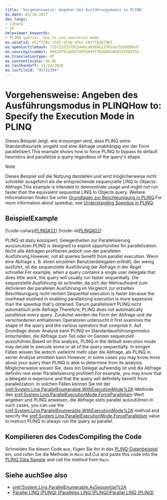 ```yaml
---
title: 'Vorgehensweise: Angeben des Ausführungsmodus in PLINQ'
ms.date: 03/30/2017
dev_langs:
- csharp
- vb
helpviewer_keywords:
- PLINQ queries, how to use execution mode
ms.assetid: e52ff26c-c5d3-4fab-9fec-c937fb387963
ms.openlocfilehash: 725f232337952449cd8569b12f65da75569996df
ms.sourcegitcommit: d8020797a6657d0fbbdff362b80300815f682f94
ms.translationtype: HT
ms.contentlocale: de-DE
ms.lasthandoff: 11/24/2020
ms.locfileid: "95722394"
---
```

# <a name="how-to-specify-the-execution-mode-in-plinq"></a><span data-ttu-id="a6398-102">Vorgehensweise: Angeben des Ausführungsmodus in PLINQ</span><span class="sxs-lookup"><span data-stu-id="a6398-102">How to: Specify the Execution Mode in PLINQ</span></span>

<span data-ttu-id="a6398-103">Dieses Beispiel zeigt, wie erzwungen wird, dass PLINQ seine Standardheuristik umgeht und eine Abfrage unabhängig von der Form parallelisiert.</span><span class="sxs-lookup"><span data-stu-id="a6398-103">This example shows how to force PLINQ to bypass its default heuristics and parallelize a query regardless of the query's shape.</span></span>  
  
> [!NOTE]
> <span data-ttu-id="a6398-104">Dieses Beispiel soll die Nutzung darstellen und wird möglicherweise nicht schneller ausgeführt als die entsprechende sequenzielle LINQ to Objects-Abfrage.</span><span class="sxs-lookup"><span data-stu-id="a6398-104">This example is intended to demonstrate usage and might not run faster than the equivalent sequential LINQ to Objects query.</span></span> <span data-ttu-id="a6398-105">Weitere Informationen finden Sie unter [Grundlagen zur Beschleunigung in PLINQ](understanding-speedup-in-plinq.md).</span><span class="sxs-lookup"><span data-stu-id="a6398-105">For more information about speedup, see [Understanding Speedup in PLINQ](understanding-speedup-in-plinq.md).</span></span>  
  
## <a name="example"></a><span data-ttu-id="a6398-106">Beispiel</span><span class="sxs-lookup"><span data-stu-id="a6398-106">Example</span></span>  

 [!code-csharp[PLINQ#22](../../../samples/snippets/csharp/VS_Snippets_Misc/plinq/cs/plinqsamples.cs#22)]
 [!code-vb[PLINQ#22](../../../samples/snippets/visualbasic/VS_Snippets_Misc/plinq/vb/plinqsnippets1.vb#22)]  
  
 <span data-ttu-id="a6398-107">PLINQ ist dazu konzipiert, Gelegenheiten zur Parallelisierung auszunutzen.</span><span class="sxs-lookup"><span data-stu-id="a6398-107">PLINQ is designed to exploit opportunities for parallelization.</span></span> <span data-ttu-id="a6398-108">Nicht alle Abfragen profitieren jedoch von der parallelen Ausführung.</span><span class="sxs-lookup"><span data-stu-id="a6398-108">However, not all queries benefit from parallel execution.</span></span> <span data-ttu-id="a6398-109">Wenn eine Abfrage z. B. einen einzelnen Benutzerdelegaten enthält, der wenig ausführt, ist die sequenzielle Ausführung der Abfrage in der Regel schneller.</span><span class="sxs-lookup"><span data-stu-id="a6398-109">For example, when a query contains a single user delegate that does little work, the query will usually run faster sequentially.</span></span> <span data-ttu-id="a6398-110">Die sequenzielle Ausführung ist schneller, da sich der Mehraufwand zum Aktivieren der parallelen Ausführung im Vergleich zur erzielten Beschleunigung nicht rentiert.</span><span class="sxs-lookup"><span data-stu-id="a6398-110">Sequential execution is faster because the overhead involved in enabling parallelizing execution is more expensive than the speedup that's obtained.</span></span> <span data-ttu-id="a6398-111">Darum parallelisiert PLINQ nicht automatisch jede Abfrage.</span><span class="sxs-lookup"><span data-stu-id="a6398-111">Therefore, PLINQ does not automatically parallelize every query.</span></span> <span data-ttu-id="a6398-112">Zunächst werden die Form der Abfrage und die verschiedenen enthaltenen Operatoren untersucht.</span><span class="sxs-lookup"><span data-stu-id="a6398-112">It first examines the shape of the query and the various operators that comprise it.</span></span> <span data-ttu-id="a6398-113">Auf Grundlage dieser Analyse kann PLINQ im Standardausführungsmodus entscheiden, die Abfrage zum Teil oder im Ganzen sequenziell auszuführen.</span><span class="sxs-lookup"><span data-stu-id="a6398-113">Based on this analysis, PLINQ in the default execution mode may decide to execute some or all of the query sequentially.</span></span> <span data-ttu-id="a6398-114">In einigen Fällen wissen Sie jedoch vielleicht mehr über die Abfrage, als PLINQ in seiner Analyse ermitteln kann.</span><span class="sxs-lookup"><span data-stu-id="a6398-114">However, in some cases you may know more about your query than PLINQ is able to determine from its analysis.</span></span> <span data-ttu-id="a6398-115">Möglicherweise wissen Sie, dass ein Delegat aufwendig ist und die Abfrage definitiv von einer Parallelisierung profitiert.</span><span class="sxs-lookup"><span data-stu-id="a6398-115">For example, you may know that a delegate is expensive and that the query will definitely benefit from parallelization.</span></span> <span data-ttu-id="a6398-116">In solchen Fällen können Sie mit der <xref:System.Linq.ParallelEnumerable.WithExecutionMode%2A>-Methode den <xref:System.Linq.ParallelExecutionMode.ForceParallelism>-Wert angeben und PLINQ anweisen, die Abfrage stets parallel auszuführen.</span><span class="sxs-lookup"><span data-stu-id="a6398-116">In such cases, you can use the <xref:System.Linq.ParallelEnumerable.WithExecutionMode%2A> method and specify the <xref:System.Linq.ParallelExecutionMode.ForceParallelism> value to instruct PLINQ to always run the query as parallel.</span></span>  
  
## <a name="compiling-the-code"></a><span data-ttu-id="a6398-117">Kompilieren des Codes</span><span class="sxs-lookup"><span data-stu-id="a6398-117">Compiling the Code</span></span>  

 <span data-ttu-id="a6398-118">Schneiden Sie diesen Code aus, fügen Sie ihn in das [PLINQ-Datenbeispiel](plinq-data-sample.md) ein, und rufen Sie die Methode in `Main` auf.</span><span class="sxs-lookup"><span data-stu-id="a6398-118">Cut and paste this code into the [PLINQ Data Sample](plinq-data-sample.md) and call the method from `Main`.</span></span>  
  
## <a name="see-also"></a><span data-ttu-id="a6398-119">Siehe auch</span><span class="sxs-lookup"><span data-stu-id="a6398-119">See also</span></span>

- <xref:System.Linq.ParallelEnumerable.AsSequential%2A>
- [<span data-ttu-id="a6398-120">Parallel LINQ (PLINQ) (Paralleles LINQ (PLINQ))</span><span class="sxs-lookup"><span data-stu-id="a6398-120">Parallel LINQ (PLINQ)</span></span>](introduction-to-plinq.md)
